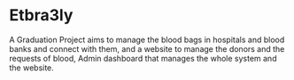 # Etbra3ly
A Graduation Project aims to manage the blood bags in hospitals and blood banks and connect with them, and a website to manage the donors and the requests of blood, Admin dashboard that manages the whole system and the website.
